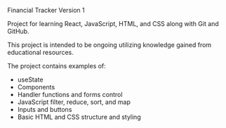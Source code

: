 Financial Tracker Version 1

Project for learning React, JavaScript, HTML, and CSS along with Git and GitHub.

This project is intended to be ongoing utilizing knowledge gained from educational resources.

The project contains examples of:

- useState
- Components
- Handler functions and forms control
- JavaScript filter, reduce, sort, and map
- Inputs and buttons
- Basic HTML and CSS structure and styling
